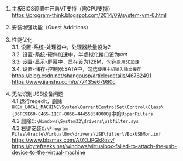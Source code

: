 1. 主板BIOS设置中开启VT支持（需CPU支持）  
https://program-think.blogspot.com/2014/09/system-vm-6.html

2. 安装增强功能（Guest Additions）

3. 性能优化  
  3.1. 设置-系统-处理器中，处理器数量设为2  
  3.2. 设置-系统-硬件加速中，半虚拟化接口设为`KVM`  
  3.3. 设置-显示-屏幕中，显存设为128M，勾选`启用3D加速`  
  3.4. 设置-储存-控制器:SATA中，勾选`使用主机输入输出缓存`  
https://blog.csdn.net/shangpusp/article/details/46762491  
https://www.jianshu.com/p/77435e67980c

4. 无法识别USB设备问题  
4.1 运行regedit，删除`HKEY_LOCAL_MACHINE\System\CurrentControlSet\Control\Class\{36FC9E60-C465-11CF-8056-444553540000}`中的`UpperFilters`  
4.2 删除`C:\Windows\System32\drivers\usbfilter.sys`  
4.3 右键安装`C:\Program Files\Oracle\VirtualBox\drivers\USB\filter\VBoxUSBMon.inf`  
https://www.bbsmax.com/A/ZOJPGkRozv/  
https://bytefreaks.net/windows/virtualbox-failed-to-attach-the-usb-device-to-the-virtual-machine  
